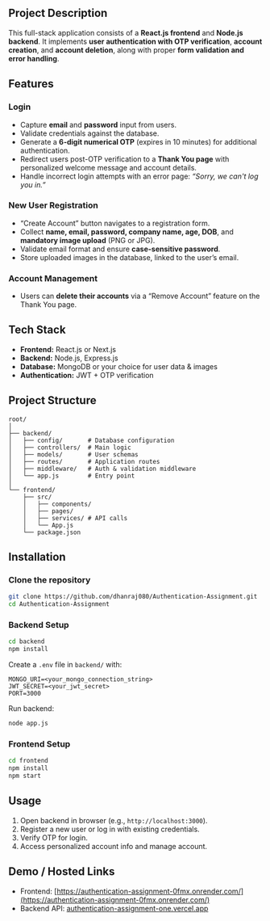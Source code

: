 ## Project Description
This full-stack application consists of a **React.js frontend** and **Node.js backend**. It implements **user authentication with OTP verification**, **account creation**, and **account deletion**, along with proper **form validation and error handling**.

## Features

### Login
- Capture **email** and **password** input from users.
- Validate credentials against the database.
- Generate a **6-digit numerical OTP** (expires in 10 minutes) for additional authentication.
- Redirect users post-OTP verification to a **Thank You page** with personalized welcome message and account details.
- Handle incorrect login attempts with an error page: *“Sorry, we can't log you in.”*

### New User Registration
- “Create Account” button navigates to a registration form.
- Collect **name, email, password, company name, age, DOB**, and **mandatory image upload** (PNG or JPG).
- Validate email format and ensure **case-sensitive password**.
- Store uploaded images in the database, linked to the user’s email.

### Account Management
- Users can **delete their accounts** via a “Remove Account” feature on the Thank You page.

## Tech Stack
- **Frontend:** React.js or Next.js
- **Backend:** Node.js, Express.js
- **Database:** MongoDB or your choice for user data & images
- **Authentication:** JWT + OTP verification

## Project Structure
```
root/
│
├── backend/
│   ├── config/       # Database configuration
│   ├── controllers/  # Main logic
│   ├── models/       # User schemas
│   ├── routes/       # Application routes
│   ├── middleware/   # Auth & validation middleware
│   └── app.js        # Entry point
│
└── frontend/
    ├── src/
    │   ├── components/
    │   ├── pages/
    │   ├── services/ # API calls
    │   └── App.js
    └── package.json
```

## Installation

### Clone the repository
```bash
git clone https://github.com/dhanraj080/Authentication-Assignment.git
cd Authentication-Assignment
```

### Backend Setup
```bash
cd backend
npm install
```
Create a `.env` file in `backend/` with:
```env
MONGO_URI=<your_mongo_connection_string>
JWT_SECRET=<your_jwt_secret>
PORT=3000
```
Run backend:
```bash
node app.js
```

### Frontend Setup
```bash
cd frontend
npm install
npm start
```

## Usage
1. Open backend in browser (e.g., `http://localhost:3000`).
2. Register a new user or log in with existing credentials.
3. Verify OTP for login.
4. Access personalized account info and manage account.

## Demo / Hosted Links
- Frontend: [https://authentication-assignment-0fmx.onrender.com/](https://authentication-assignment-0fmx.onrender.com/)
- Backend API: [authentication-assignment-one.vercel.app](authentication-assignment-one.vercel.app)

